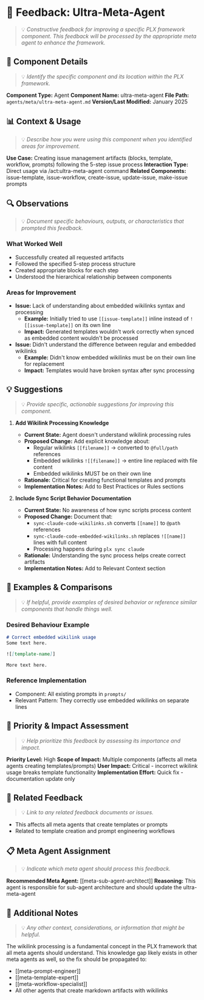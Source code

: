 # 📝 Feedback: Ultra-Meta-Agent
> 💡 *Constructive feedback for improving a specific PLX framework component. This feedback will be processed by the appropriate meta agent to enhance the framework.*

## 🎯 Component Details
> 💡 *Identify the specific component and its location within the PLX framework.*

**Component Type:** Agent
**Component Name:** ultra-meta-agent
**File Path:** `agents/meta/ultra-meta-agent.md`
**Version/Last Modified:** January 2025

## 📊 Context & Usage
> 💡 *Describe how you were using this component when you identified areas for improvement.*

**Use Case:** Creating issue management artifacts (blocks, template, workflow, prompts) following the 5-step issue process
**Interaction Type:** Direct usage via /act:ultra-meta-agent command
**Related Components:** issue-template, issue-workflow, create-issue, update-issue, make-issue prompts

## 🔍 Observations
> 💡 *Document specific behaviours, outputs, or characteristics that prompted this feedback.*

### What Worked Well
- Successfully created all requested artifacts
- Followed the specified 5-step process structure
- Created appropriate blocks for each step
- Understood the hierarchical relationship between components

### Areas for Improvement
- **Issue:** Lack of understanding about embedded wikilinks syntax and processing
  - **Example:** Initially tried to use `[[issue-template]]` inline instead of `![[issue-template]]` on its own line
  - **Impact:** Generated templates wouldn't work correctly when synced as embedded content wouldn't be processed
- **Issue:** Didn't understand the difference between regular and embedded wikilinks
  - **Example:** Didn't know embedded wikilinks must be on their own line for replacement
  - **Impact:** Templates would have broken syntax after sync processing

## 💡 Suggestions
> 💡 *Provide specific, actionable suggestions for improving this component.*

1. **Add Wikilink Processing Knowledge**
   - **Current State:** Agent doesn't understand wikilink processing rules
   - **Proposed Change:** Add explicit knowledge about:
     - Regular wikilinks `[[filename]]` → converted to `@full/path` references
     - Embedded wikilinks `![[filename]]` → entire line replaced with file content
     - Embedded wikilinks MUST be on their own line
   - **Rationale:** Critical for creating functional templates and prompts
   - **Implementation Notes:** Add to Best Practices or Rules sections

2. **Include Sync Script Behavior Documentation**
   - **Current State:** No awareness of how sync scripts process content
   - **Proposed Change:** Document that:
     - `sync-claude-code-wikilinks.sh` converts `[[name]]` to `@path` references
     - `sync-claude-code-embedded-wikilinks.sh` replaces `![[name]]` lines with full content
     - Processing happens during `plx sync claude`
   - **Rationale:** Understanding the sync process helps create correct artifacts
   - **Implementation Notes:** Add to Relevant Context section

## 🎨 Examples & Comparisons
> 💡 *If helpful, provide examples of desired behavior or reference similar components that handle things well.*

### Desired Behaviour Example
```markdown
# Correct embedded wikilink usage
Some text here.

![[template-name]]

More text here.
```

### Reference Implementation
- Component: All existing prompts in `prompts/`
- Relevant Pattern: They correctly use embedded wikilinks on separate lines

## 🚀 Priority & Impact Assessment
> 💡 *Help prioritize this feedback by assessing its importance and impact.*

**Priority Level:** High
**Scope of Impact:** Multiple components (affects all meta agents creating templates/prompts)
**User Impact:** Critical - incorrect wikilink usage breaks template functionality
**Implementation Effort:** Quick fix - documentation update only

## 🔗 Related Feedback
> 💡 *Link to any related feedback documents or issues.*

- This affects all meta agents that create templates or prompts
- Related to template creation and prompt engineering workflows

## 📋 Meta Agent Assignment
> 💡 *Indicate which meta agent should process this feedback.*

**Recommended Meta Agent:** [[meta-sub-agent-architect]]
**Reasoning:** This agent is responsible for sub-agent architecture and should update the ultra-meta-agent

## 📝 Additional Notes
> 💡 *Any other context, considerations, or information that might be helpful.*

The wikilink processing is a fundamental concept in the PLX framework that all meta agents should understand. This knowledge gap likely exists in other meta agents as well, so the fix should be propagated to:
- [[meta-prompt-engineer]]
- [[meta-template-expert]]
- [[meta-workflow-specialist]]
- All other agents that create markdown artifacts with wikilinks
